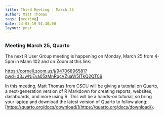```yaml
---
title: Third Meeting - March 25
author: Matt Thomas
tags: [meeting]
date: 24-03-19 01:30:00
layout: post
--- 
```


### Meeting March 25, Quarto

The next R User Group meeting is happening on Monday, March 25 from 4-5pm in Mann 102 and on Zoom at this link:

<https://cornell.zoom.us/j/94706896581?pwd=d3JwNjEva05zMnRqcVZuaW5ITkQ2QT09>

In this meeting, Matt Thomas from CSCU will be giving a tutorial on Quarto, a next-generation version of R Markdown for creating reports, websites, dashboards, and more using R. This will be a hands-on tutorial, so bring your laptop and download the latest version of Quarto to follow along:  [https://quarto.org/docs/download/](https://quarto.org/docs/download/).
